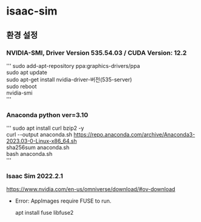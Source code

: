 # isaac-sim

## 환경 설정

### NVIDIA-SMI, Driver Version 535.54.03 / CUDA Version: 12.2

'''
  sudo add-apt-repository ppa:graphics-drivers/ppa  
  sudo apt update  
  sudo apt-get install nvidia-driver-버전(535-server)  
  sudo reboot  
  nvidia-smi  
'''

### Anaconda python ver=3.10

 '''
  sudo apt install curl bzip2 -y  
  curl --output anaconda.sh https://repo.anaconda.com/archive/Anaconda3-2023.03-0-Linux-x86_64.sh  
  sha256sum anaconda.sh  
  bash anaconda.sh  
'''

### Isaac Sim 2022.2.1
<https://www.nvidia.com/en-us/omniverse/download/#ov-download>

- Error: AppImages require FUSE to run.

  apt install fuse libfuse2


